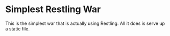 Simplest Restling War
======================

This is the simplest war that is actually using Restling. All it does is serve up a static file.
